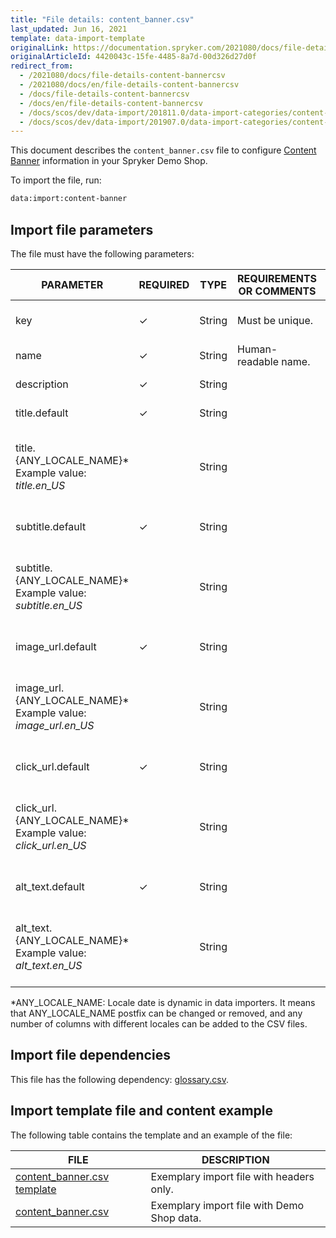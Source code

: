 ```yaml
---
title: "File details: content_banner.csv"
last_updated: Jun 16, 2021
template: data-import-template
originalLink: https://documentation.spryker.com/2021080/docs/file-details-content-bannercsv
originalArticleId: 4420043c-15fe-4485-8a7d-00d326d27d0f
redirect_from:
  - /2021080/docs/file-details-content-bannercsv
  - /2021080/docs/en/file-details-content-bannercsv
  - /docs/file-details-content-bannercsv
  - /docs/en/file-details-content-bannercsv
  - /docs/scos/dev/data-import/201811.0/data-import-categories/content-management/file-details-content-banner.csv.html
  - /docs/scos/dev/data-import/201907.0/data-import-categories/content-management/file-details-content-banner.csv.html
---
```


This document describes the `content_banner.csv` file to configure [Content Banner](/docs/scos/user/features/{{page.version}}/content-items-feature-overview.html#content-item) information in your Spryker Demo Shop.

To import the file, run:

```bash
data:import:content-banner
```

## Import file parameters

The file must have the following parameters:

| PARAMETER | REQUIRED | TYPE | REQUIREMENTS OR COMMENTS | DESCRIPTION |
| --- | --- | --- | --- | --- |
| key | &check; | String | Must be unique. | Unique identifier of the content. |
| name | &check; | String |Human-readable name. | Name of the content. |
| description | &check; | String |  | Description of the content. |
| title.default | &check; | String |  |Default title of the content.  |
| title.{ANY_LOCALE_NAME}*<br>Example value: *title.en_US* |  | String |  | Title of the content, translated into the specified locale (US for our example). |
| subtitle.default | &check; | String |  | 	Default subtitle of the content. |
| subtitle.{ANY_LOCALE_NAME}*<br>Example value: *subtitle.en_US* |  | String |  | Subttitle of the content, translated into the specified locale (US for our example).|
| image_url.default | &check; | String |  | Default image URL of the content. |
| image_url.{ANY_LOCALE_NAME}*<br>Example value: *image_url.en_US* |  | String |  | Image URL of the content, translated into the specified locale (US for our example).|
| click_url.default | &check; | String |  | Default click URL of the content. |
| click_url.{ANY_LOCALE_NAME}*<br>Example value: *click_url.en_US* |  | String |  | Click URL of the content, translated into the specified locale (US for our example).|
| alt_text.default | &check; | String |  | Default alt text of the content. |
| alt_text.{ANY_LOCALE_NAME}*<br>Example value: *alt_text.en_US* |  | String |  | Alt text of the content, translated into the specified locale (US for our example).|

*ANY_LOCALE_NAME: Locale date is dynamic in data importers. It means that ANY_LOCALE_NAME postfix can be changed or removed, and any number of columns with different locales can be added to the CSV files.

## Import file dependencies

This file has the following dependency: [glossary.csv](/docs/scos/dev/data-import/{{page.version}}/data-import-categories/commerce-setup/file-details-glossary.csv.html).

## Import template file and content example

The following table contains the template and an example of the file:

| FILE | DESCRIPTION |
| --- | --- |
| [content_banner.csv template](https://spryker.s3.eu-central-1.amazonaws.com/docs/Developer+Guide/Back-End/Data+Manipulation/Data+Ingestion/Data+Import/Data+Import+Categories/Content+Management/Template+content_banner.csv) | Exemplary import file with headers only. |
| [content_banner.csv](https://spryker.s3.eu-central-1.amazonaws.com/docs/Developer+Guide/Back-End/Data+Manipulation/Data+Ingestion/Data+Import/Data+Import+Categories/Content+Management/content_banner.csv) | Exemplary import file with Demo Shop data. |
